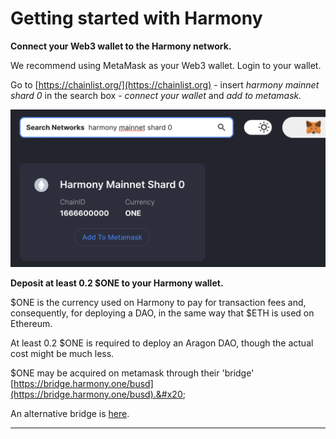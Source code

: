 # Getting started with Harmony

**Connect your Web3 wallet to the Harmony network.**

We recommend using MetaMask as your Web3 wallet. Login to your wallet.&#x20;

Go to [https://chainlist.org/](https://chainlist.org) - insert _harmony mainnet shard 0_ in the search box - _connect your wallet_ and _add to metamask._ &#x20;

![](<../../../.gitbook/assets/Schermata 2022-01-26 alle 23.25.48.png>)

**Deposit at least 0.2 $ONE to your Harmony wallet.**

$ONE is the currency used on Harmony to pay for transaction fees and, consequently, for deploying a DAO, in the same way that $ETH is used on Ethereum.

At least 0.2 $ONE is required to deploy an Aragon DAO, though the actual cost might be much less.

$ONE may be acquired on metamask through their 'bridge'  [https://bridge.harmony.one/busd](https://bridge.harmony.one/busd).&#x20;

An alternative bridge is [here](https://synapseprotocol.com/?inputCurrency=USDT\&outputCurrency=USDC\&outputChain=1666600000).

****
